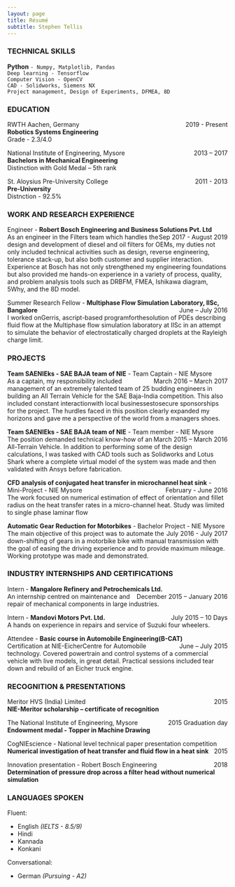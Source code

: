 ```yaml
---
layout: page
title: Résumé
subtitle: Stephen Tellis
---
```


<!--<span style="float: right; "><a href="{{ '/assets/resume.pdf' | prepend: site.baseurl }}"><strong>> Download as PDF</strong></a> </span>
<br>-->

### TECHNICAL SKILLS
**Python** ```- Numpy, Matplotlib, Pandas ```  
``` Deep learning - Tensorflow ```  
``` Computer Vision - OpenCV ```  
``` CAD - Solidworks, Siemens NX ```  
``` Project management, Design of Experiments, DFMEA, 8D ```  


### EDUCATION
RWTH Aachen, Germany <span style="float: right; ">2019 - Present</span>  
**Robotics Systems Engineering**  
Grade - 2.3/4.0
 
National Institute of Engineering, Mysore <span style="float: right; ">2013 – 2017</span>  
**Bachelors in Mechanical Engineering**  
Distinction with Gold Medal – 5th rank

St. Aloysius Pre-University College <span style="float: right; ">2011 - 2013</span>  
**Pre-University**  
Distnction - 92.5% 


### WORK AND RESEARCH EXPERIENCE

Engineer - **Robert Bosch Engineering and Business Solutions Pvt.
Ltd** <span style="float: right; ">Sep 2017 - August 2019</span>  
As an engineer in the Filters team which handles the design and development of diesel and oil filters for OEMs, my duties not only included technical activities such as design, reverse engineering, tolerance stack-up, but also both customer and supplier interaction.  
Experience at Bosch has not only strengthened my engineering foundations but also provided me hands-on experience in a variety of process, quality, and problem analysis tools such as DRBFM, FMEA, Ishikawa diagram, 5Why, and the 8D model.  
 
Summer Research Fellow - **Multiphase Flow Simulation Laboratory, IISc, Bangalore** <span style="float: right; ">June – July 2016</span>  
I worked onGerris, ascript-based programforthesolution of PDEs describing fluid flow at the Multiphase flow simulation laboratory at IISc in an attempt to simulate the behavior of electrostatically charged droplets at the Rayleigh charge limit.  


### PROJECTS

**Team SAENIEks - SAE BAJA team of NIE** - Team Captain - NIE Mysore <span style="float: right; ">March 2016 – March 2017</span>  
As a captain, my responsibility included management of an extremely talented team of 25 budding engineers in building an All Terrain Vehicle for the SAE Baja-India competition. This also included constant interactionwith local businessestosecure sponsorships for the project. The hurdles faced in this position clearly expanded my horizons and gave me a perspective of the world from a managers shoes.

**Team SAENIEks - SAE BAJA team of NIE** - Team member - NIE Mysore <span style="float: right; ">March 2015 – March 2016</span>  
The position demanded technical know-how of an All-Terrain Vehicle. In addition to performing some of the design calculations, I was tasked with CAD tools such as Solidworks and Lotus Shark where a complete virtual model of the system was made and then validated with Ansys before fabrication.  

**CFD analysis of conjugated heat transfer in microchannel heat sink** - Mini-Project - NIE Mysore <span style="float: right; ">February - June 2016</span>  
The work focused on numerical estimation of effect of orientation and fillet radius on the heat transfer rates in a micro-channel heat. Study was limited to single phase laminar flow  

**Automatic Gear Reduction for Motorbikes** - Bachelor Project - NIE Mysore <span style="float: right; ">July 2016 - July 2017</span>  
The main objective of this project was to automate the down-shifting of gears in a motorbike bike with manual transmission with the goal of easing the driving experience and to provide maximum mileage. Working prototype was made and demonstrated.  


### INDUSTRY INTERNSHIPS AND CERTIFICATIONS

Intern - **Mangalore Refinery and Petrochemicals Ltd.** <span style="float: right; ">December 2015 – January 2016</span>  
An internship centred on maintenance and repair of mechanical components in large industries.  

Intern - **Mandovi Motors Pvt. Ltd.** <span style="float: right; ">July 2015 – 10 Days</span>  
A hands on experience in repairs and service of Suzuki four wheelers.

Attendee - **Basic course in Automobile Engineering(B-CAT)** <span style="float: right; ">June – July 2015</span>  
Certification at NIE-EicherCentre for Automobile technology. Covered powertrain and control systems of a commercial vehicle with live models, in great detail. Practical sessions included tear down and rebuild of an Eicher truck engine.


### RECOGNITION & PRESENTATIONS

Meritor HVS (India) Limited <span style="float: right; ">2015</span>  
**NIE-Meritor scholarship – certificate of recognition**  

The National Institute of Engineering, Mysore <span style="float: right; ">2015 Graduation day</span>  
**Endowment medal - Topper in Machine Drawing**  

CogNIEscience - National level technical paper presentation competition <span style="float: right; ">2015</span>  
**Numerical investigation of heat transfer and fluid flow in a heat sink**  

Innovation presentation - Robert Bosch Engineering <span style="float: right; ">2018</span>  
**Determination of pressure drop across a filter head without numerical simulation**  

### LANGUAGES SPOKEN
Fluent:
- English *(IELTS - 8.5/9)*
- Hindi
- Kannada
- Konkani  

Conversational:
- German *(Pursuing - A2)*

